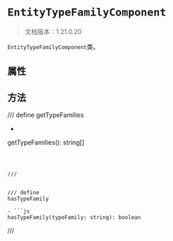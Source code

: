 # `EntityTypeFamilyComponent`

> 文档版本：1.21.0.20

`EntityTypeFamilyComponent`类。

## 属性

## 方法

/// define
getTypeFamilies

- ```js
getTypeFamilies(): string[]
```



///


/// define
hasTypeFamily

- ```js
hasTypeFamily(typeFamily: string): boolean
```



///

